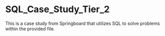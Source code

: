 # SQL_Case_Study_Tier_2
 This is a case study from Springboard that utilizes SQL to solve problems within the provided file.
